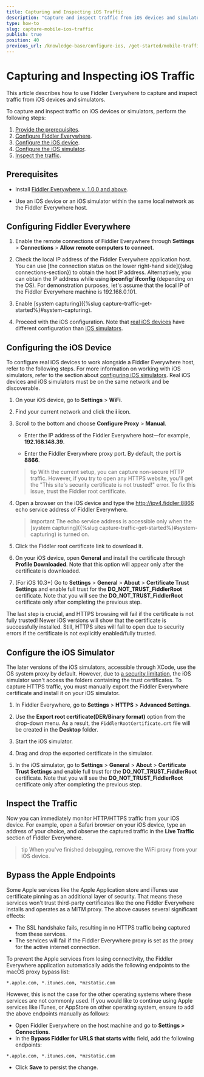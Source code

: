 ```yaml
---
title: Capturing and Inspecting iOS Traffic
description: "Capture and inspect traffic from iOS devices and simulators while using the Fiddler Everywhere web-debugging HTTP-proxy tool."
type: how-to
slug: capture-mobile-ios-traffic
publish: true
position: 40
previous_url: /knowledge-base/configure-ios, /get-started/mobile-traffic/configure-ios, /get-started/traffic/configure-ios
---
```


# Capturing and Inspecting iOS Traffic

This article describes how to use Fiddler Everywhere to capture and inspect traffic from iOS devices and simulators.

To capture and inspect traffic on iOS devices or simulators, perform the following steps:

1. [Provide the prerequisites](#prerequisites).
1. [Configure Fiddler Everywhere](#configure-fiddler-everywhere).
1. [Configure the iOS device](#configure-the-ios-device).
1. [Configure the iOS simulator](#configure-the-ios-simulator).
1. [Inspect the traffic](#inspect-the-browser-traffic).

## Prerequisites

- Install [Fiddler Everywhere v. 1.0.0 and above](https://www.telerik.com/download/fiddler-everywhere).

- Use an iOS device or an iOS simulator within the same local network as the Fiddler Everywhere host.

## Configuring Fiddler Everywhere

1. Enable the remote connections of Fiddler Everywhere through **Settings** > **Connections** > **Allow remote computers to connect**.

1. Check the local IP address of the Fiddler Everywhere application host. You can use [the connection status on the lower right-hand side]({slug connections-section}) to obtain the host IP address. Alternatively, you can obtain the IP address while using  **ipconfig**/ **ifconfig** (depending on the OS).  For demonstration purposes, let's assume that the local IP of the Fiddler Everywhere machine is 192.168.0.101.

1. Enable [system capturing]({%slug capture-traffic-get-started%}#system-capturing).

1. Proceed with the iOS configuration. Note that [real iOS devices](#configure-the-ios-device) have different configuration than [iOS simulators](#configure-the-ios-simulator).

## Configuring the iOS Device

To configure real iOS devices to work alongside a Fiddler Everywhere host, refer to the following steps. For more information on working with iOS simulators, refer to the section about [configuring iOS simulators](#configure-the-ios-simulator). Real iOS devices and iOS simulators must be on the same network and be discoverable.


1. On your iOS device, go to **Settings** > **WiFi**.

1. Find your current network and click the **i** icon.

1. Scroll to the bottom and choose **Configure Proxy** > **Manual**.

     - Enter the IP address of the Fiddler Everywhere host&mdash;for example, **192.168.148.39**.

     - Enter the Fiddler Everywhere proxy port. By default, the port is **8866**.

    >tip With the current setup, you can capture non-secure HTTP traffic. However, if you try to open any HTTPS website, you'll get the "This site's security certificate is not trusted!" error. To fix this issue, trust the Fiddler root certificate.

1. Open a browser on the iOS device and type the http://ipv4.fiddler:8866 echo service address of Fiddler Everywhere. 

    >important The echo service address is accessible only when the [system capturing]({%slug capture-traffic-get-started%}#system-capturing) is turned on.

1. Click the Fiddler root certificate link to download it.

1. On your iOS device, open **General** and install the certificate through **Profile Downloaded**. Note that this option will appear only after the certificate is downloaded.

1. (For iOS 10.3+) Go to **Settings** > **General** > **About** > **Certificate Trust Settings** and enable full trust for the **DO_NOT_TRUST_FiddlerRoot** certificate. Note that you will see the **DO_NOT_TRUST_FiddlerRoot** certificate only after completing the previous step.

The last step is crucial, and HTTPS browsing will fail if the certificate is not fully trusted! Newer iOS versions will show that the certificate is successfully installed. Still, HTTPS sites will fail to open due to security errors if the certificate is not explicitly enabled/fully trusted.


## Configure the iOS Simulator

The later versions of the iOS simulators, accessible through XCode, use the OS system proxy by default. However, due to [a security limitation](https://developer.apple.com/forums/thread/124056), the iOS simulator won't access the folders containing the trust certificates. To capture HTTPS traffic, you must manually export the Fiddler Everywhere certificate and install it on your iOS simulator.


1. In Fiddler Everywhere, go to **Settings** > **HTTPS** > **Advanced Settings**.

1. Use the **Export root certificate(DER/Binary format)** option from the drop-down menu. As a result, the `FiddlerRootCertificate.crt` file will be created in the **Desktop** folder.

1. Start the iOS simulator.

1. Drag and drop the exported certificate in the simulator.

1. In the iOS simulator, go to **Settings** > **General** > **About** > **Certificate Trust Settings** and enable full trust for the **DO_NOT_TRUST_FiddlerRoot** certificate. Note that you will see the **DO_NOT_TRUST_FiddlerRoot** certificate only after completing the previous step.

## Inspect the Traffic

Now you can immediately monitor HTTP/HTTPS traffic from your iOS device. For example, open a Safari browser on your iOS device, type an address of your choice, and observe the captured traffic in the **Live Traffic** section of Fiddler Everywhere.

>tip When you've finished debugging, remove the WiFi proxy from your iOS device.

## Bypass the Apple Endpoints

Some Apple services like the Apple Application store and iTunes use certificate pinning as an additional layer of security. That means these services won't trust third-party certificates like the one Fiddler Everywhere installs and operates as a MITM proxy. The above causes several significant effects:  
- The SSL handshake fails, resulting in no HTTPS traffic being captured from these services.
- The services will fail if the Fiddler Everywhere proxy is set as the proxy for the active internet connection.

To prevent the Apple services from losing connectivity, the Fiddler Everywhere application automatically adds the following endpoints to the macOS proxy bypass list:

```
*.apple.com, *.itunes.com, *mzstatic.com
```

However, this is not the case for the other operating systems where these services are not commonly used. If you would like to continue using Apple services like iTunes, or AppStore on other operating system, ensure to add the above endpoints manually as follows:

- Open Fiddler Everywhere on the host machine and go to **Settings > Connections**.
- In the **Bypass Fiddler for URLS that starts with:** field, add the following endpoints:
```
*.apple.com, *.itunes.com, *mzstatic.com
```
- Click **Save** to persist the change.
